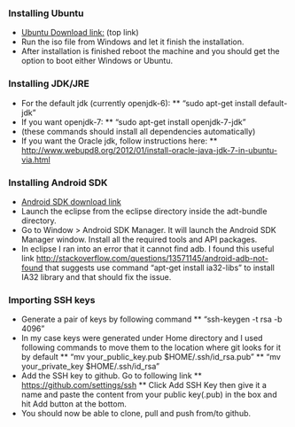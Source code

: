 ### Installing Ubuntu ###
* [Ubuntu Download link:](http://www.ubuntu.com/download/desktop) (top link)
* Run the iso file from Windows and let it finish the installation.
* After installation is finished reboot the machine and you should get the option to boot either Windows or Ubuntu.
  
  
### Installing JDK/JRE ###
* For the default jdk (currently openjdk-6):
** “sudo apt-get install default-jdk”
* If you want openjdk-7:
** “sudo apt-get install openjdk-7-jdk”
* (these commands should install all dependencies automatically)
* If you want the Oracle jdk, follow instructions here: 
** http://www.webupd8.org/2012/01/install-oracle-java-jdk-7-in-ubuntu-via.html
 
### Installing Android SDK ###
* [Android SDK download link](http://developer.android.com/sdk/index.html)
* Launch the eclipse from the eclipse directory inside the adt-bundle directory.
* Go to Window > Android SDK Manager. It will launch the Android SDK Manager window. Install all the required tools and API packages.
* In eclipse I ran into an error that it cannot find adb. I found this useful link http://stackoverflow.com/questions/13571145/android-adb-not-found that suggests use command “apt-get install ia32-libs” to install IA32 library and that should fix the issue.
 
### Importing SSH keys ###
* Generate a pair of keys by following command
** “ssh-keygen -t rsa -b 4096”
* In my case keys were generated under Home directory and I used following commands to move them to the location where git looks for it by default
** “mv your_public_key.pub $HOME/.ssh/id_rsa.pub”
** “mv your_private_key $HOME/.ssh/id_rsa”
* Add the SSH key to github. Go to following link
** https://github.com/settings/ssh
** Click Add SSH Key then give it a name and paste the content from your public key(.pub) in the box and hit Add button at the bottom.
* You should now be able to clone, pull and push from/to github.